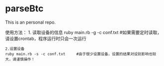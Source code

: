 parseBtc
========

This is an personal repo.

使用方法：
    1. 读取设备的信息
    ruby main.rb -g -c conf.txt     #如果需要定时读取，请设置crontab，程序运行时只会一次运行

    2.设置设备
    ruby main.rb -s -c conf.txt     #由于很少设置设备，设置的结果对设别影响也较大，请谨慎操作！